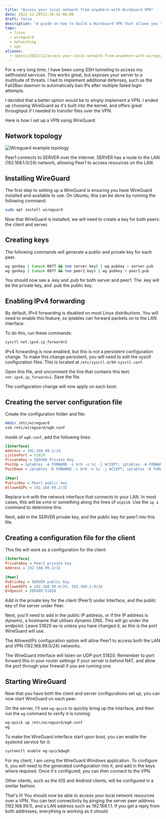 ```yaml
---
title: "Access your local network from anywhere with WireGuard VPN"
date: 2022-12-29T11:36:52-06:00
draft: false
description: "A guide on how to build a WireGuard VPN that allows you to access local network resources from anywhere"
tags:
  - linux
  - wireguard
  - networking
  - vpn
aliases:
  - /posts/2022/12/access-your-local-network-from-anywhere-with-wireguard-vpn/
---
```


For a very long time, I have been using SSH tunneling to access my selfhosted
services. This works great, but exposes your server to a multitude of threats.
I had to implement additional defenses, such as the Fail2Ban daemon to
automatically ban IPs after multiple failed login attempts.

I decided that a better option would be to simply implement a VPN. I ended up
choosing WireGuard as it's built into the kernel, and offers great throughput
if I needed to transfer files over the VPN.

Here is how I set up a VPN using WireGuard:

## Network topology

![Wireguard example topology](/img/wireguard_example.svg)

Peer1 connects to SERVER over the internet. SERVER has a route to the LAN
(192.168.1.0/24) network, allowing Peer1 to access resources on the LAN.

## Installing WireGuard

The first step to setting up a WireGuard is ensuring you have WireGuard
installed and available to use. On Ubuntu, this can be done by running the
following command:

```bash
sudo apt install wireguard
```

Now that WireGuard is installed, we will need to create a key for both peers:
the client and server.

## Creating keys

The following commands will generate a public and private key for each peer.

```bash
wg genkey | (umask 0077 && tee server.key) | wg pubkey > server.pub
wg genkey | (umask 0077 && tee peer1.key) | wg pubkey > peer1.pub
```

You should now see a .key and .pub for both server and peer1. The .key will be
the private key, and .pub the public key. 

## Enabling IPv4 forwarding

By default, IPv4 forwarding is disabled on most Linux distributions. You will
need to enable this feature, so iptables can forward packets on to the LAN
interface.

To do this, run these commands:

```bash
sysctl net.ipv4.ip_forward=1
```

IPv4 forwarding is now enabled, but this is not a persistent configuration
change. To make this change persistent, you will need to edit the sysctl
configuration files. This is located at `/etc/sysctl.d/99-sysctl.conf`.

Open this file, and uncomment the line that contains this text:
`net.ipv4.ip_forward=1`. Save the file. 

The configuration change will now apply on each boot.

## Creating the server configuration file

Create the configuration folder and file:

```bash
mkdir /etc/wireguard
vim /etc/wireguard/wg0.conf
```

Inside of `wg0.conf`, add the following lines:

```ini
[Interface]
Address = 192.168.99.1/24
ListenPort = 51820
PrivateKey = SERVER Private Key
PostUp = iptables -A FORWARD -i br0 -o %i -j ACCEPT; iptables -A FORWARD -i %i -j ACCEPT; iptables -t nat -A POSTROUTING -o br0 -j MASQUERADE
PostDown = iptables -D FORWARD -i br0 -o %i -j ACCEPT; iptables -D FORWARD -i %i -j ACCEPT; iptables -t nat -D POSTROUTING -o br0 -j MASQUERADE
 
[Peer]
PublicKey = Peer1 public key
AllowedIPs = 192.168.99.2/32
```

Replace `br0` with the network interface that connects to your LAN. In most
cases, this will be `eth0` or something along the lines of `enp1s0`. Use the
`ip a` command to determine this.

Next, add in the SERVER private key, and the public key for peer1 into this
file.

## Creating a configuration file for the client

This file will work as a configuration for the client:

```ini
[Interface]
PrivateKey = Peer1 private key
Address = 192.168.99.2/32 
 
[Peer]
PublicKey = SERVER public key
AllowedIPs = 192.168.99.0/24, 192.168.1.0/24
Endpoint = SERVER:51820
```

Add in the private key for the client (Peer1) under Interface, and the public
key of the server under Peer.

Next, you'll need to add in the public IP address, or if the IP address is
dynamic, a hostname that utilises dynamic DNS. This will go under the endpoint.
Leave 51820 as-is unless you have changed it, as this is the port WireGuard
will use.

The AllowedIPs configuration option will allow Peer1 to access both the LAN
and VPN (192.168.99.0/24) networks.

The WireGuard interface will listen on UDP port 51820. Remember to port forward
this in your router settings if your server is behind NAT, and allow the port
through your firewall if you are running one.

## Starting WireGuard

Now that you have both the client and server configurations set up, you can now
start WireGuard on each peer.

On the server, I'll use `wg-quick` to quickly bring up the interface, and then
run the `wg` command to verify it is running:

```bash
wg-quick up /etc/wireguard/wg0.conf
wg
```

To make the WireGuard interface start upon boot, you can enable the systemd
service for it:

```bash
systemctl enable wg-quick@wg0
```

For my client, I am using the WireGuard Windows application. To configure it,
you will need to the generated configuration into it, and add in the keys
where required. Once it's configured, you can then connect to the VPN. 

Other clients, such as the iOS and Android clients, will be configured in a 
similar fashion.

That's it! You should now be able to access your local network resources over
a VPN. You can test connectivity by pinging the server peer address
(192.168.99.1), and a LAN address such as 192.168.1.1. If you get a reply from
both addresses, everything is working as it should.
